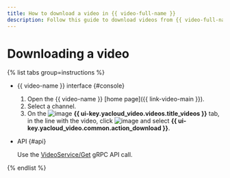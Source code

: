 ```yaml
---
title: How to download a video in {{ video-full-name }}
description: Follow this guide to download videos from {{ video-full-name }}.
---
```


# Downloading a video

{% list tabs group=instructions %}

- {{ video-name }} interface {#console}

   1. Open the {{ video-name }} [home page]({{ link-video-main }}).
   1. Select a channel.
   1. On the ![image](../../../_assets/console-icons/circle-play.svg) **{{ ui-key.yacloud_video.videos.title_videos }}** tab, in the line with the video, click ![image](../../../_assets/console-icons/ellipsis.svg) and select **{{ ui-key.yacloud_video.common.action_download }}**.

- API {#api}

   Use the [VideoService/Get](../../api-ref/grpc/Video/get.md) gRPC API call.

{% endlist %}